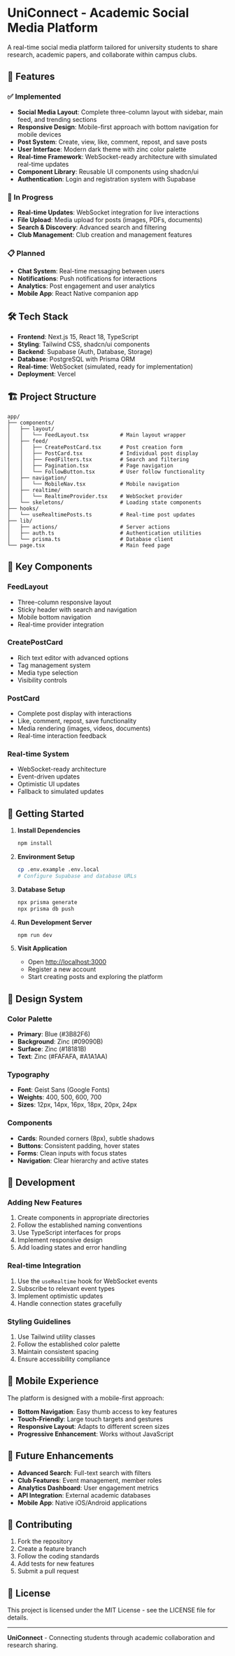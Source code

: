 # UniConnect - Academic Social Media Platform

A real-time social media platform tailored for university students to share research, academic papers, and collaborate within campus clubs.

## 🚀 Features

### ✅ Implemented
- **Social Media Layout**: Complete three-column layout with sidebar, main feed, and trending sections
- **Responsive Design**: Mobile-first approach with bottom navigation for mobile devices
- **Post System**: Create, view, like, comment, repost, and save posts
- **User Interface**: Modern dark theme with zinc color palette
- **Real-time Framework**: WebSocket-ready architecture with simulated real-time updates
- **Component Library**: Reusable UI components using shadcn/ui
- **Authentication**: Login and registration system with Supabase

### 🔄 In Progress
- **Real-time Updates**: WebSocket integration for live interactions
- **File Upload**: Media upload for posts (images, PDFs, documents)
- **Search & Discovery**: Advanced search and filtering
- **Club Management**: Club creation and management features

### 📋 Planned
- **Chat System**: Real-time messaging between users
- **Notifications**: Push notifications for interactions
- **Analytics**: Post engagement and user analytics
- **Mobile App**: React Native companion app

## 🛠️ Tech Stack

- **Frontend**: Next.js 15, React 18, TypeScript
- **Styling**: Tailwind CSS, shadcn/ui components
- **Backend**: Supabase (Auth, Database, Storage)
- **Database**: PostgreSQL with Prisma ORM
- **Real-time**: WebSocket (simulated, ready for implementation)
- **Deployment**: Vercel

## 🏗️ Project Structure

```
app/
├── components/
│   ├── layout/
│   │   └── FeedLayout.tsx          # Main layout wrapper
│   ├── feed/
│   │   ├── CreatePostCard.tsx      # Post creation form
│   │   ├── PostCard.tsx            # Individual post display
│   │   ├── FeedFilters.tsx         # Search and filtering
│   │   ├── Pagination.tsx          # Page navigation
│   │   └── FollowButton.tsx        # User follow functionality
│   ├── navigation/
│   │   └── MobileNav.tsx           # Mobile navigation
│   ├── realtime/
│   │   └── RealtimeProvider.tsx    # WebSocket provider
│   └── skeletons/                  # Loading state components
├── hooks/
│   └── useRealtimePosts.ts         # Real-time post updates
├── lib/
│   ├── actions/                    # Server actions
│   ├── auth.ts                     # Authentication utilities
│   └── prisma.ts                   # Database client
└── page.tsx                        # Main feed page
```

## 🎯 Key Components

### FeedLayout
- Three-column responsive layout
- Sticky header with search and navigation
- Mobile bottom navigation
- Real-time provider integration

### CreatePostCard
- Rich text editor with advanced options
- Tag management system
- Media type selection
- Visibility controls

### PostCard
- Complete post display with interactions
- Like, comment, repost, save functionality
- Media rendering (images, videos, documents)
- Real-time interaction feedback

### Real-time System
- WebSocket-ready architecture
- Event-driven updates
- Optimistic UI updates
- Fallback to simulated updates

## 🚀 Getting Started

1. **Install Dependencies**
   ```bash
   npm install
   ```

2. **Environment Setup**
   ```bash
   cp .env.example .env.local
   # Configure Supabase and database URLs
   ```

3. **Database Setup**
   ```bash
   npx prisma generate
   npx prisma db push
   ```

4. **Run Development Server**
   ```bash
   npm run dev
   ```

5. **Visit Application**
   - Open [http://localhost:3000](http://localhost:3000)
   - Register a new account
   - Start creating posts and exploring the platform

## 🎨 Design System

### Color Palette
- **Primary**: Blue (#3B82F6)
- **Background**: Zinc (#09090B)
- **Surface**: Zinc (#18181B)
- **Text**: Zinc (#FAFAFA, #A1A1AA)

### Typography
- **Font**: Geist Sans (Google Fonts)
- **Weights**: 400, 500, 600, 700
- **Sizes**: 12px, 14px, 16px, 18px, 20px, 24px

### Components
- **Cards**: Rounded corners (8px), subtle shadows
- **Buttons**: Consistent padding, hover states
- **Forms**: Clean inputs with focus states
- **Navigation**: Clear hierarchy and active states

## 🔧 Development

### Adding New Features
1. Create components in appropriate directories
2. Follow the established naming conventions
3. Use TypeScript interfaces for props
4. Implement responsive design
5. Add loading states and error handling

### Real-time Integration
1. Use the `useRealtime` hook for WebSocket events
2. Subscribe to relevant event types
3. Implement optimistic updates
4. Handle connection states gracefully

### Styling Guidelines
1. Use Tailwind utility classes
2. Follow the established color palette
3. Maintain consistent spacing
4. Ensure accessibility compliance

## 📱 Mobile Experience

The platform is designed with a mobile-first approach:
- **Bottom Navigation**: Easy thumb access to key features
- **Touch-Friendly**: Large touch targets and gestures
- **Responsive Layout**: Adapts to different screen sizes
- **Progressive Enhancement**: Works without JavaScript

## 🔮 Future Enhancements

- **Advanced Search**: Full-text search with filters
- **Club Features**: Event management, member roles
- **Analytics Dashboard**: User engagement metrics
- **API Integration**: External academic databases
- **Mobile App**: Native iOS/Android applications

## 🤝 Contributing

1. Fork the repository
2. Create a feature branch
3. Follow the coding standards
4. Add tests for new features
5. Submit a pull request

## 📄 License

This project is licensed under the MIT License - see the LICENSE file for details.

---

**UniConnect** - Connecting students through academic collaboration and research sharing.
